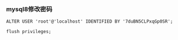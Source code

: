 ### mysql8修改密码

```
ALTER USER 'root'@'localhost' IDENTIFIED BY '7duBN5CLPxqGp0SR';

flush privileges;

```

